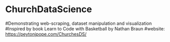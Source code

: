 # ChurchDataScience
#Demonstrating web-scraping, dataset manipulation and visualization
#Inspired by book Learn to Code with Basketball by Nathan Braun
#website: https://peytonjpope.com/ChurchesDS/
